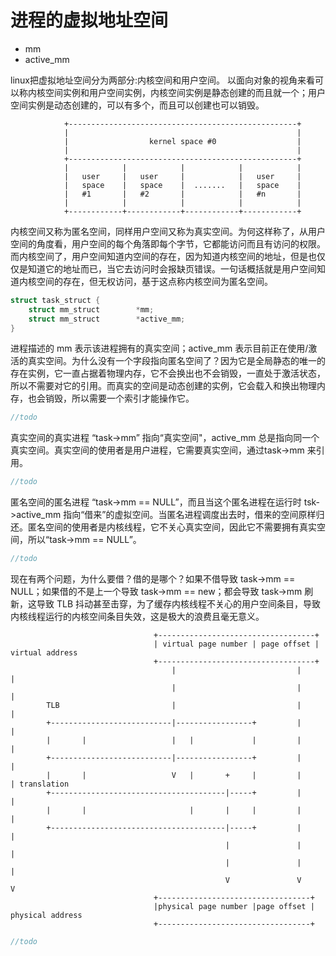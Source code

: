 # 进程的虚拟地址空间
-  mm
-  active_mm

linux把虚拟地址空间分为两部分:内核空间和用户空间。
以面向对象的视角来看可以称内核空间实例和用户空间实例，内核空间实例是静态创建的而且就一个；用户空间实例是动态创建的，可以有多个，而且可以创建也可以销毁。
```
            +---------------------------------------------------+
            |                                                   |
            |                  kernel space #0                  |
            |                                                   |
            +---------------------------------------------------+
            |            |            |            |            |
            |   user     |   user     |            |   user     |
            |   space    |   space    |  .......   |   space    |
            |   #1       |   #2       |            |   #n       |
            |            |            |            |            |
            +------------+------------+------------+------------+
```
内核空间又称为匿名空间，同样用户空间又称为真实空间。为何这样称了，从用户空间的角度看，用户空间的每个角落即每个字节，它都能访问而且有访问的权限。而内核空间了，用户空间知道内空间的存在，因为知道内核空间的地址，但是也仅仅是知道它的地址而已，当它去访问时会报缺页错误。一句话概括就是用户空间知道内核空间的存在，但无权访问，基于这点称内核空间为匿名空间。
```c
struct task_struct {
  	struct mm_struct		*mm;
	struct mm_struct		*active_mm;
}
```
进程描述的 mm 表示该进程拥有的真实空间；active_mm 表示目前正在使用/激活的真实空间。为什么没有一个字段指向匿名空间了？因为它是全局静态的唯一的存在实例，它一直占据着物理内存，它不会换出也不会销毁，一直处于激活状态，所以不需要对它的引用。而真实的空间是动态创建的实例，它会载入和换出物理内存，也会销毁，所以需要一个索引才能操作它。
```c
//todo
```
真实空间的真实进程 “task->mm” 指向“真实空间"，active_mm 总是指向同一个真实空间。真实空间的使用者是用户进程，它需要真实空间，通过task->mm 来引用。
```c
//todo
```
匿名空间的匿名进程 “task->mm == NULL”，而且当这个匿名进程在运行时 tsk->active_mm 指向“借来”的虚拟空间。当匿名进程调度出去时，借来的空间原样归还。匿名空间的使用者是内核线程，它不关心真实空间，因此它不需要拥有真实空间，所以“task->mm == NULL”。
```c
//todo
```
现在有两个问题，为什么要借？借的是哪个？如果不借导致 task->mm == NULL；如果借的不是上一个导致 task->mm == new；都会导致 task->mm 刷新，这导致 TLB 抖动甚至击穿，为了缓存内核线程不关心的用户空间条目，导致内核线程运行的内核空间条目失效，这是极大的浪费且毫无意义。
```
                                +-----------------------------------+
                                | virtual page number | page offset |     virtual address
                                +-----------------------------------+
                                    |                           |               |
                                    |                           |               |
        TLB                         |                           |               |
        +---------------------------|-----------------+         |               |
        |       |                   |   |             |         |               |
        +---------------------------|-----------------+         |               |
        |       |                   V   |       +     |         |               | translation
        +---------------------------------------|-----+         |               |
        |       |                       |       |     |         |               |
        +---------------------------------------|-----+         |               |
                                                |               |               |
                                                |               |               |
                                                V               V               V
                                +----------------------------------+
                                |physical page number |page offset |       physical address
                                +----------------------------------+

```
```c
//todo
```
